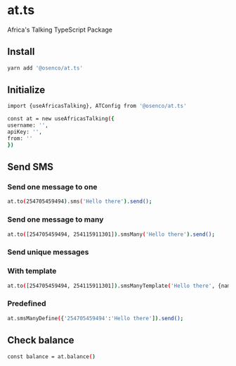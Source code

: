# at.ts
Africa's Talking TypeScript Package

## Install

```bash
yarn add '@osenco/at.ts'
```

## Initialize

```bash
import {useAfricasTalking}, ATConfig from '@osenco/at.ts'

const at = new useAfricasTalking({
username: '',
apiKey: '',
from: ''
})
```

## Send SMS

### Send one message to one 

```bash
at.to(254705459494).sms('Hello there').send();
````

### Send one message to many
```bash
at.to([254705459494, 254115911301]).smsMany('Hello there').send();
````

### Send unique messages

### With template

```bash
at.to([254705459494, 254115911301]).smsManyTemplate('Hello there', {name, amount}).send();
````

### Predefined

```bash
at.smsManyDefine({'254705459494':'Hello there']).send();
````

## Check balance

```bash
const balance = at.balance()
```
